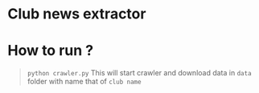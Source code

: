 # Club news extractor
# How to run ?
>`python crawler.py`
This will start crawler and download data in `data` folder with name that of `club name`
